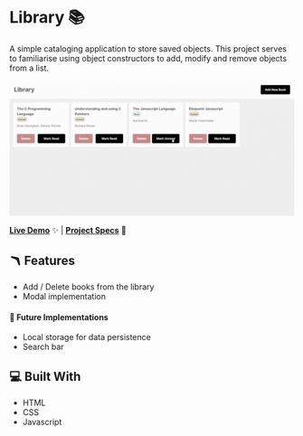 # Library 📚

A simple cataloging application to store saved objects. This project serves to familiarise using object constructors to add, modify and remove objects from a list.

![GIF Recording of Library](./library.gif)

[**Live Demo**](https://felixtanhm.github.io/my-odin-projects/full-stack-javascript/03-library/) ✨ |
[**Project Specs**](https://www.theodinproject.com/lessons/node-path-javascript-library) 📝

## 🪃 Features

- Add / Delete books from the library
- Modal implementation

#### 🧭 Future Implementations

- Local storage for data persistence
- Search bar

## 💻 Built With

- HTML
- CSS
- Javascript
